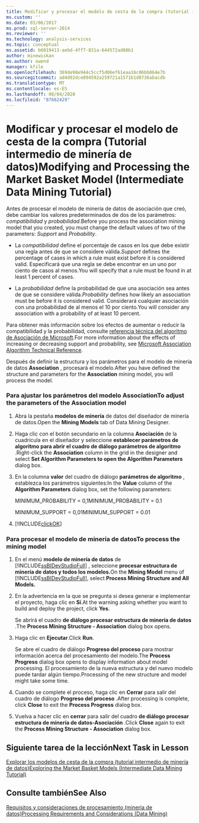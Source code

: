 ```yaml
---
title: Modificar y procesar el modelo de cesta de la compra (tutorial intermedio de minería de datos) | Microsoft Docs
ms.custom: ''
ms.date: 03/06/2017
ms.prod: sql-server-2014
ms.reviewer: ''
ms.technology: analysis-services
ms.topic: conceptual
ms.assetid: b6019413-aebd-4ff7-831a-644572ad88b1
author: minewiskan
ms.author: owend
manager: kfile
ms.openlocfilehash: 369de98e944c5ccf5d06ef61eaa16c06bb864e7b
ms.sourcegitcommit: ad4d92dce894592a259721a1571b1d8736abacdb
ms.translationtype: MT
ms.contentlocale: es-ES
ms.lasthandoff: 08/04/2020
ms.locfileid: "87662429"
---
```

# <a name="modifying-and-processing-the-market-basket-model-intermediate-data-mining-tutorial"></a><span data-ttu-id="c865c-102">Modificar y procesar el modelo de cesta de la compra (Tutorial intermedio de minería de datos)</span><span class="sxs-lookup"><span data-stu-id="c865c-102">Modifying and Processing the Market Basket Model (Intermediate Data Mining Tutorial)</span></span>
  <span data-ttu-id="c865c-103">Antes de procesar el modelo de minería de datos de asociación que creó, debe cambiar los valores predeterminados de dos de los parámetros: *compatibilidad* y *probabilidad*.</span><span class="sxs-lookup"><span data-stu-id="c865c-103">Before you process the association mining model that you created, you must change the default values of two of the parameters: *Support* and *Probability*.</span></span>  
  
-   <span data-ttu-id="c865c-104">La *compatibilidad* define el porcentaje de casos en los que debe existir una regla antes de que se considere válida.</span><span class="sxs-lookup"><span data-stu-id="c865c-104">*Support* defines the percentage of cases in which a rule must exist before it is considered valid.</span></span> <span data-ttu-id="c865c-105">Especificará que una regla se debe encontrar en un uno por ciento de casos al menos.</span><span class="sxs-lookup"><span data-stu-id="c865c-105">You will specify that a rule must be found in at least 1 percent of cases.</span></span>  
  
-   <span data-ttu-id="c865c-106">La *probabilidad* define la probabilidad de que una asociación sea antes de que se considere válida.</span><span class="sxs-lookup"><span data-stu-id="c865c-106">*Probability* defines how likely an association must be before it is considered valid.</span></span> <span data-ttu-id="c865c-107">Considerará cualquier asociación con una probabilidad de al menos el 10 por ciento.</span><span class="sxs-lookup"><span data-stu-id="c865c-107">You will consider any association with a probability of at least 10 percent.</span></span>  
  
 <span data-ttu-id="c865c-108">Para obtener más información sobre los efectos de aumentar o reducir la compatibilidad y la probabilidad, consulte [referencia técnica del algoritmo de Asociación de Microsoft](../../2014/analysis-services/data-mining/microsoft-association-algorithm-technical-reference.md).</span><span class="sxs-lookup"><span data-stu-id="c865c-108">For more information about the effects of increasing or decreasing support and probability, see [Microsoft Association Algorithm Technical Reference](../../2014/analysis-services/data-mining/microsoft-association-algorithm-technical-reference.md).</span></span>  
  
 <span data-ttu-id="c865c-109">Después de definir la estructura y los parámetros para el modelo de minería de datos **Association** , procesará el modelo.</span><span class="sxs-lookup"><span data-stu-id="c865c-109">After you have defined the structure and parameters for the **Association** mining model, you will process the model.</span></span>  
  
### <a name="to-adjust-the-parameters-of-the-association-model"></a><span data-ttu-id="c865c-110">Para ajustar los parámetros del modelo Association</span><span class="sxs-lookup"><span data-stu-id="c865c-110">To adjust the parameters of the Association model</span></span>  
  
1.  <span data-ttu-id="c865c-111">Abra la pestaña **modelos de minería** de datos del diseñador de minería de datos.</span><span class="sxs-lookup"><span data-stu-id="c865c-111">Open the **Mining Models** tab of Data Mining Designer.</span></span>  
  
2.  <span data-ttu-id="c865c-112">Haga clic con el botón secundario en la columna **Asociación** de la cuadrícula en el diseñador y seleccione **establecer parámetros de algoritmo para abrir el cuadro de diálogo parámetros de algoritmo** .</span><span class="sxs-lookup"><span data-stu-id="c865c-112">Right-click the **Association** column in the grid in the designer and select **Set Algorithm Parameters to open the Algorithm Parameters** dialog box.</span></span>  
  
3.  <span data-ttu-id="c865c-113">En la columna **valor** del cuadro de diálogo **parámetros de algoritmo** , establezca los parámetros siguientes:</span><span class="sxs-lookup"><span data-stu-id="c865c-113">In the **Value** column of the **Algorithm Parameters** dialog box, set the following parameters:</span></span>  
  
     <span data-ttu-id="c865c-114">MINIMUM_PROBABILITY = 0,1</span><span class="sxs-lookup"><span data-stu-id="c865c-114">MINIMUM_PROBABILITY = 0.1</span></span>  
  
     <span data-ttu-id="c865c-115">MINIMUM_SUPPORT = 0,01</span><span class="sxs-lookup"><span data-stu-id="c865c-115">MINIMUM_SUPPORT = 0.01</span></span>  
  
4.  [!INCLUDE[clickOK](../includes/clickok-md.md)]  
  
### <a name="to-process-the-mining-model"></a><span data-ttu-id="c865c-116">Para procesar el modelo de minería de datos</span><span class="sxs-lookup"><span data-stu-id="c865c-116">To process the mining model</span></span>  
  
1.  <span data-ttu-id="c865c-117">En el menú **modelo de minería de datos** de [!INCLUDE[ssBIDevStudioFull](../includes/ssbidevstudiofull-md.md)] , seleccione **procesar estructura de minería de datos y todos los modelos.**</span><span class="sxs-lookup"><span data-stu-id="c865c-117">On the **Mining Model** menu of [!INCLUDE[ssBIDevStudioFull](../includes/ssbidevstudiofull-md.md)], select **Process Mining Structure and All Models.**</span></span>  
  
2.  <span data-ttu-id="c865c-118">En la advertencia en la que se pregunta si desea generar e implementar el proyecto, haga clic en **Sí**.</span><span class="sxs-lookup"><span data-stu-id="c865c-118">At the warning asking whether you want to build and deploy the project, click **Yes**.</span></span>  
  
     <span data-ttu-id="c865c-119">Se abrirá el cuadro **de diálogo procesar estructura de minería de datos** .</span><span class="sxs-lookup"><span data-stu-id="c865c-119">The **Process Mining Structure - Association** dialog box opens.</span></span>  
  
3.  <span data-ttu-id="c865c-120">Haga clic en **Ejecutar**.</span><span class="sxs-lookup"><span data-stu-id="c865c-120">Click **Run**.</span></span>  
  
     <span data-ttu-id="c865c-121">Se abre el cuadro de diálogo **Progreso del proceso** para mostrar información acerca del procesamiento del modelo.</span><span class="sxs-lookup"><span data-stu-id="c865c-121">The **Process Progress** dialog box opens to display information about model processing.</span></span> <span data-ttu-id="c865c-122">El procesamiento de la nueva estructura y del nuevo modelo puede tardar algún tiempo.</span><span class="sxs-lookup"><span data-stu-id="c865c-122">Processing of the new structure and model might take some time.</span></span>  
  
4.  <span data-ttu-id="c865c-123">Cuando se complete el proceso, haga clic en **Cerrar** para salir del cuadro de diálogo **Progreso del proceso** .</span><span class="sxs-lookup"><span data-stu-id="c865c-123">After processing is complete, click **Close** to exit the **Process Progress** dialog box.</span></span>  
  
5.  <span data-ttu-id="c865c-124">Vuelva a hacer clic en **cerrar** para salir del cuadro **de diálogo procesar estructura de minería de datos-Asociación** .</span><span class="sxs-lookup"><span data-stu-id="c865c-124">Click **Close** again to exit the **Process Mining Structure - Association** dialog box.</span></span>  
  
## <a name="next-task-in-lesson"></a><span data-ttu-id="c865c-125">Siguiente tarea de la lección</span><span class="sxs-lookup"><span data-stu-id="c865c-125">Next Task in Lesson</span></span>  
 [<span data-ttu-id="c865c-126">Explorar los modelos de cesta de la compra &#40;tutorial intermedio de minería de datos&#41;</span><span class="sxs-lookup"><span data-stu-id="c865c-126">Exploring the Market Basket Models &#40;Intermediate Data Mining Tutorial&#41;</span></span>](../../2014/tutorials/exploring-the-market-basket-models-intermediate-data-mining-tutorial.md)  
  
## <a name="see-also"></a><span data-ttu-id="c865c-127">Consulte también</span><span class="sxs-lookup"><span data-stu-id="c865c-127">See Also</span></span>  
 [<span data-ttu-id="c865c-128">Requisitos y consideraciones de procesamiento &#40;minería de datos&#41;</span><span class="sxs-lookup"><span data-stu-id="c865c-128">Processing Requirements and Considerations &#40;Data Mining&#41;</span></span>](../../2014/analysis-services/data-mining/processing-requirements-and-considerations-data-mining.md)  
  
  

